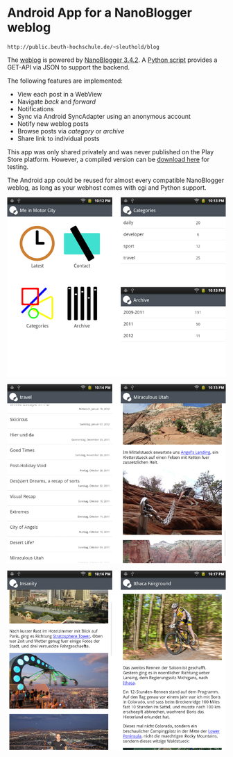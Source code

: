 Android App for a NanoBlogger weblog
==========
    http://public.beuth-hochschule.de/~sleuthold/blog


The [weblog](http://public.beuth-hochschule.de/~sleuthold/blog) is powered by [NanoBlogger 3.4.2](http://nanoblogger.sourceforge.net/). A [Python script](/cgi-script/nb_api.cgi) provides a GET-API via JSON to support the backend.

The following features are implemented:

* View each post in a WebView
* Navigate *back* and *forward*
* Notifications
* Sync via Android SyncAdapter using an anonymous account
* Notify new weblog posts
* Browse posts via *category* or *archive*
* Share link to individual posts

This app was only shared privately and was never published on the Play Store platform. However, a compiled version can be [download here](http://public.beuth-hochschule.de/~sleuthold/files/android/MiMC.apk) for testing.

The Android app could be reused for almost every compatible NanoBlogger weblog, as long as your webhost comes with cgi and Python support.

![](https://raw.githubusercontent.com/sleutho/MiMC/master/screenshots/device-2012-03-10-1.png)

![](https://raw.githubusercontent.com/sleutho/MiMC/master/screenshots/device-2012-03-10-2.png)

![](https://raw.githubusercontent.com/sleutho/MiMC/master/screenshots/device-2012-03-10-3.png)
